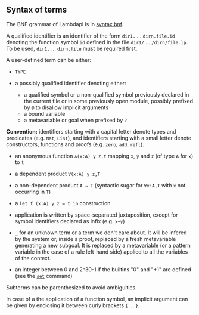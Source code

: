 Syntax of terms
---------------

The BNF grammar of Lambdapi is in [syntax.bnf](../syntax.bnf).

A qualified identifier is an identifier of the form `dir1.`
... `dirn.file.id` denoting the function symbol `id` defined in the
file `dir1/` ... `/dirn/file.lp`. To be used, `dir1.` ... `dirn.file`
must be required first.

A user-defined term can be either:

 * `TYPE`

 * a possibly qualified identifier denoting either:

   - a qualified symbol or a non-qualified symbol previously declared in the current file or in some previously open module, possibly prefixed by `@` to disallow implicit arguments
   - a bound variable
   - a metavariable or goal when prefixed by `?`

  **Convention:** identifiers starting with a capital letter denote types and predicates (e.g. `Nat`, `List`), and identifiers starting with a small letter denote constructors, functions and proofs (e.g. `zero`, `add`, `refl`).

 * an anonymous function `λ(x:A) y z,t` mapping `x`, `y` and `z` (of type `A` for `x`) to `t`

 * a dependent product `∀(x:A) y z,T`

 * a non-dependent product `A ⇒ T` (syntactic sugar for `∀x:A,T` with `x` not occurring in `T`)

 * a `let f (x:A) y z ≔ t in` construction

 * application is written by space-separated juxtaposition, except for symbol identifiers declared as infix (e.g. `x+y`)

 * `_` for an unknown term or a term we don't care about. It will be infered by the system or, inside a proof, replaced by a fresh metavariable generating a new subgoal. It is replaced by a metavariable (or a pattern variable in the case of a rule left-hand side) applied to all the variables of the context.

 * an integer between 0 and 2^30-1 if the builtins "0" and "+1" are defined (see the [`set`](commands.md) command)

Subterms can be parenthesized to avoid ambiguities.

In case of a the application of a function symbol, an implicit argument can be given by enclosing it between curly brackets `{` ... `}`.

